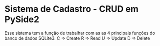 # Sistema de Cadastro - CRUD em PySide2
Esse sistema tem a função de trabalhar com as as 4 principais funções do banco de dados SQLite3.
C => Create
R => Read
U => Update
D => Delete
